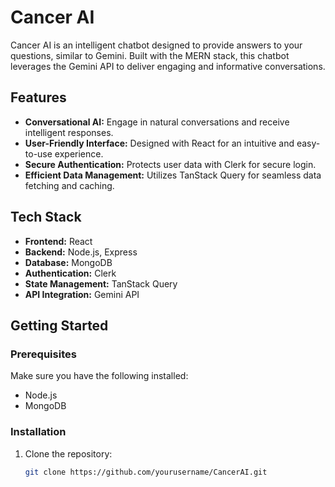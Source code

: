 # Cancer AI

Cancer AI is an intelligent chatbot designed to provide answers to your questions, similar to Gemini. Built with the MERN stack, this chatbot leverages the Gemini API to deliver engaging and informative conversations.

## Features

- **Conversational AI:** Engage in natural conversations and receive intelligent responses.
- **User-Friendly Interface:** Designed with React for an intuitive and easy-to-use experience.
- **Secure Authentication:** Protects user data with Clerk for secure login.
- **Efficient Data Management:** Utilizes TanStack Query for seamless data fetching and caching.

## Tech Stack

- **Frontend:** React
- **Backend:** Node.js, Express
- **Database:** MongoDB
- **Authentication:** Clerk
- **State Management:** TanStack Query
- **API Integration:** Gemini API

## Getting Started

### Prerequisites

Make sure you have the following installed:

- Node.js
- MongoDB

### Installation

1. Clone the repository:

   ```bash
   git clone https://github.com/yourusername/CancerAI.git
 
